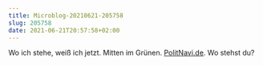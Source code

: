 ```yaml
---
title: Microblog-20210621-205758
slug: 205758
date: 2021-06-21T20:57:58+02:00
---
```


Wo ich stehe, weiß ich jetzt. Mitten im Grünen. [PolitNavi.de](https://www.politnavi.de/#/). Wo stehst du?

